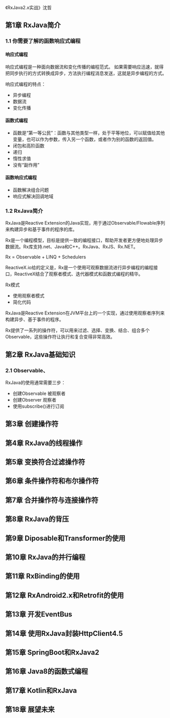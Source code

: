 《RxJava2.x实战》沈哲

## 第1章 RxJava简介

### 1.1 你需要了解的函数响应式编程

#### 响应式编程
响应式编程是一种面向数据流和变化传播的编程范式。
如果需要响应迅速，就得把同步执行的方式转换成异步，方法执行编程消息发送，这就是异步编程的方式。

响应式编程的特点：
- 异步编程
- 数据流
- 变化传播

#### 函数式编程
- 函数是“第一等公民”：函数与其他类型一样，处于平等地位，可以赋值给其他变量，也可以作为参数，传入另一个函数，或者作为别的函数的返回值。
- 闭包和高阶函数
- 递归
- 惰性求值
- 没有“副作用”

#### 函数响应式编程
- 函数解决组合问题
- 响应式解决回调地域

### 1.2 RxJava简介
RxJava是Reactive Extension的Java实现，用于通过Observable/Flowable序列来构建异步和基于事件的程序的库。

Rx是一个编程模型，目标是提供一致的编程接口，帮助开发者更方便地处理异步数据流。Rx库支持.net、Java和C++。RxJava、RxJS、Rx.NET。

Rx = Observable + LINQ + Schedulers

ReactiveX.io给的定义是，Rx是一个使用可观察数据流进行异步编程的编程接口，ReactiveX结合了观察者模式、迭代器模式和函数式编程的精华。

Rx模式
- 使用观察者模式
- 简化代码

RxJava是Reactive Extension在JVM平台上的一个实现，通过使用观察者序列来构建异步、基于事件的程序。

Rx提供了一系列的操作符，可以用来过滤、选择、变换、结合、组合多个Observable，这些操作符让执行和复合变得非常高效。

## 第2章 RxJava基础知识
### 2.1 Observable、
RxJava的使用通常需要三步：
- 创建Observable 被观察者
- 创建Observer 观察者
- 使用subscribe()进行订阅

## 第3章 创建操作符
## 第4章 RxJava的线程操作
## 第5章 变换符合过滤操作符
## 第6章 条件操作符和布尔操作符
## 第7章 合并操作符与连接操作符
## 第8章 RxJava的背压
## 第9章 Diposable和Transformer的使用
## 第10章 RxJava的并行编程
## 第11章 RxBinding的使用
## 第12章 RxAndroid2.x和Retrofit的使用
## 第13章 开发EventBus
## 第14章 使用RxJava封装HttpClient4.5
## 第15章 SpringBoot和RxJava2
## 第16章 Java8的函数式编程
## 第17章 Kotlin和RxJava
## 第18章 展望未来